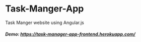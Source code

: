 # Task-Manger-App
Task Manger website using Angular.js

##### Demo: https://task-manager-app-frontend.herokuapp.com/